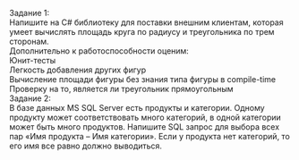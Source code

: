 Задание 1:
<br>Напишите на C# библиотеку для поставки внешним клиентам, которая умеет вычислять площадь круга по радиусу и треугольника по трем сторонам. 
<br>Дополнительно к работоспособности оценим:
<br>Юнит-тесты
<br>Легкость добавления других фигур
<br>Вычисление площади фигуры без знания типа фигуры в compile-time
<br>Проверку на то, является ли треугольник прямоугольным
<br>Задание 2: 
<br>В базе данных MS SQL Server есть продукты и категории. Одному продукту может соответствовать много категорий, в одной категории может быть много продуктов. Напишите SQL запрос для выбора всех пар «Имя продукта – Имя категории». Если у продукта нет категорий, то его имя все равно должно выводиться.
